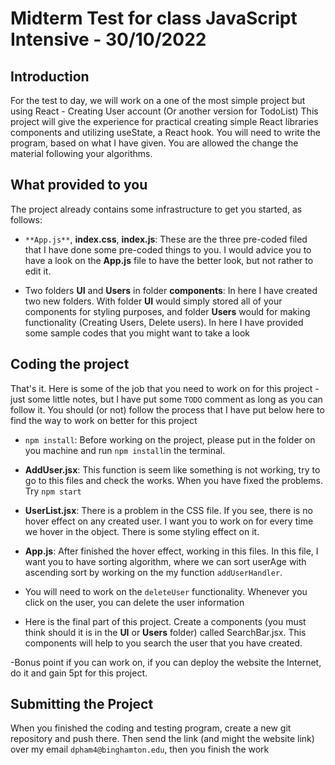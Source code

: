 # Midterm Test for class JavaScript Intensive - 30/10/2022 
## Introduction
For the test to day, we will work on a one of the most simple project but using React - Creating User account (Or another version for TodoList)
This project will give the experience for practical creating simple React libraries components and utilizing useState, a React hook.
You will need to write the program, based on what I have given. You are allowed the change the material following your algorithms.


## What provided to you
The project already contains some infrastructure to get you started, as follows:

- `**App.js**`, **index.css**, **index.js**: These are the three pre-coded filed that I have done some pre-coded things to you. I would advice you to have a look on the **App.js** file to have the better look, but not rather to edit it.

- Two folders **UI** and **Users** in folder **components**: In here I have created two new folders. With folder **UI** would simply stored all of your components for styling purposes, and folder **Users** would for making functionality (Creating Users, Delete users). In here I have provided some sample codes that you might want to take a look 

## Coding the project
That's it. Here is some of the job that you need to work on for this project - just some little notes, but I have put some `TODO` comment as long as you can follow it. You should (or not) follow the process that I have put below here to find the way to work on better for this project

- `npm install`: Before working on the project, please put in the folder on you machine and run `npm install`in the terminal.

- **AddUser.jsx**: This function is seem like something is not working, try to go to this files and check the works. When you have fixed the problems. Try `npm start`

- **UserList.jsx**: There is a problem in the CSS file. If you see, there is no hover effect on any created user. I want you to work on for every time we hover in the object. There is some styling effect on it. 

- **App.js**: After finished the hover effect, working in this files. In this file, I want you to have sorting algorithm, where we can sort userAge with ascending sort by working on the my function `addUserHandler`.

- You will need to work on the `deleteUser` functionality. Whenever you click on the user, you can delete the user information

- Here is the final part of this project. Create a components (you must think should it is in the **UI** or **Users** folder) called SearchBar.jsx. This components will help to you search the user that you have created. 

-Bonus point if you can work on, if you can deploy the website the Internet, do it and gain 5pt for this project. 
## Submitting the Project 

When you finished the coding and testing program, create a new git repository and push there. Then send the link (and might the website link) over my email `dpham4@binghamton.edu`, then you finish the work

